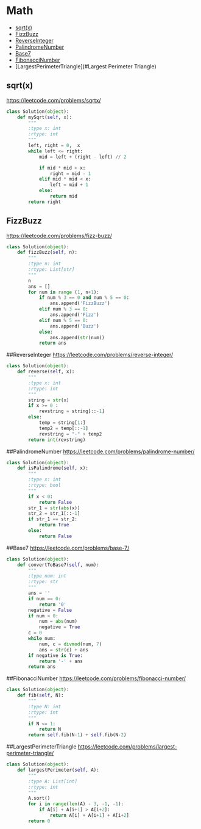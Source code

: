 # Math

+ [sqrt(x)](#sqrt(x))
+ [FizzBuzz](#FizzBuzz)
+ [ReverseInteger](#ReverseInteger)
+ [PalindromeNumber](#PalindromeNumber)
+ [Base7](#Base7)
+ [FibonacciNumber](#FibonacciNumber)
+ [LargestPerimeterTriangle](#Largest Perimeter Triangle)
## sqrt(x)
https://leetcode.com/problems/sqrtx/
```python
class Solution(object):
    def mySqrt(self, x):
        """
        :type x: int
        :rtype: int
        """
        left, right = 0,  x
        while left <= right:
            mid = left + (right - left) // 2

            if mid * mid > x:
                right = mid - 1
            elif mid * mid < x:
                left = mid + 1
            else:
                return mid
        return right
```
## FizzBuzz
https://leetcode.com/problems/fizz-buzz/
```python
class Solution(object):
    def fizzBuzz(self, n):
        """
        :type n: int
        :rtype: List[str]
        """
        n
        ans = []
        for num in range (1, n+1):
            if num % 3 == 0 and num % 5 == 0:
                ans.append('FizzBuzz')
            elif num % 3 == 0:
                ans.append('Fizz')
            elif num % 5 == 0: 
                ans.append('Buzz')
            else:
                ans.append(str(num))
            return ans
```
##ReverseInteger
https://leetcode.com/problems/reverse-integer/
```python
class Solution(object):
    def reverse(self, x):
        """
        :type x: int
        :rtype: int
        """
        string = str(x)
        if x >= 0 :
            revstring = string[::-1]
        else:
            temp = string[1:] 
            temp2 = temp[::-1] 
            revstring = "-" + temp2
        return int(revstring)
```
##PalindromeNumber
https://leetcode.com/problems/palindrome-number/
```python
class Solution(object):
    def isPalindrome(self, x):
        """
        :type x: int
        :rtype: bool
        """
        if x < 0:
            return False
        str_1 = str(abs(x))
        str_2 = str_1[::-1]
        if str_1 == str_2:
            return True
        else:
            return False
```
##Base7
https://leetcode.com/problems/base-7/
```python
class Solution(object):
    def convertToBase7(self, num):
        """
        :type num: int
        :rtype: str
        """
        ans = ''
        if num == 0:
            return '0'
        negative = False
        if num < 0:
            num = abs(num)
            negative = True
        c = 0
        while num:
            num, c = divmod(num, 7)
            ans = str(c) + ans
        if negative is True:
            return '-' + ans
        return ans
```
##FibonacciNumber
https://leetcode.com/problems/fibonacci-number/
```python
class Solution(object):
    def fib(self, N):
        """
        :type N: int
        :rtype: int
        """
        if N <= 1:
            return N
        return self.fib(N-1) + self.fib(N-2)
```
##LargestPerimeterTriangle
https://leetcode.com/problems/largest-perimeter-triangle/
```python
class Solution(object):
    def largestPerimeter(self, A):
        """
        :type A: List[int]
        :rtype: int
        """
        A.sort()
        for i in range(len(A) - 3, -1, -1):
            if A[i] + A[i+1] > A[i+2]:
                return A[i] + A[i+1] + A[i+2]
        return 0
```